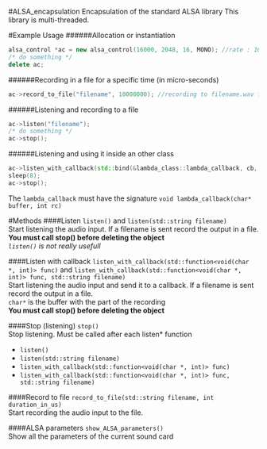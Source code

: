#ALSA_encapsulation
Encapsulation of the standard ALSA library
This library is multi-threaded.

#Example Usage
######Allocation or instantiation
```cpp
alsa_control *ac = new alsa_control(16000, 2048, 16, MONO); //rate : 16000, frames: 2048, bits: 16
/* do something */
delete ac;
```

######Recording in a file for a specific time (in micro-seconds)
```cpp
ac->record_to_file("filename", 10000000); //recording to filename.wav for 10 seconds
```

######Listening and recording to a file
```cpp
ac->listen("filename");
/* do something */
ac->stop();
```

######Listening and using it inside an other class
```cpp
ac->listen_with_callback(std::bind(&lambda_class::lambda_callback, cb, std::placeholders::_1, std::placeholders::_2), "qsd");
sleep(8);
ac->stop();
```

The `lambda_callback` must have the signature `void lambda_callback(char* buffer, int rc)`

#Methods
####Listen
`listen()` and `listen(std::string filename)`<br>
Start listening the audio input. If a filename is sent record the output in a file.<br>
**You must call stop() before deleting the object**<br>
*`listen()` is not really usefull*<br>

####Listen with callback
`listen_with_callback(std::function<void(char *, int)> func)` and `listen_with_callback(std::function<void(char *, int)> func, std::string filename)`<br>
Start listening the audio input and send it to a callback. If a filename is sent record the output in a file.<br>
`char*` is the buffer with the part of the recording<br>
**You must call stop() before deleting the object**<br>

####Stop (listening)
`stop()`<br>
Stop listening. Must be called after each listen* function
- `listen()`
- `listen(std::string filename)`
- `listen_with_callback(std::function<void(char *, int)> func)`
- `listen_with_callback(std::function<void(char *, int)> func, std::string filename)`

####Record to file
`record_to_file(std::string filename, int duration_in_us)`<br>
Start recording the audio input to the file.

####ALSA parameters
`show_ALSA_parameters()`<br>
Show all the parameters of the current sound card
